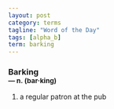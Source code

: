 ```yaml
---
layout: post
category: terms
tagline: "Word of the Day"
tags: [alpha_b]
term: barking
---
```


<h3>Barking<br/> <small>&mdash; n. (bar<span>&middot;</span>king)</small></h3>
<p><ol>
<li>a regular patron at the pub</li>
</ol></p>
